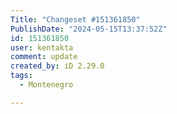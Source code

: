 ```yaml
---
Title: "Changeset #151361850"
PublishDate: "2024-05-15T13:37:52Z"
id: 151361850
user: kentakta
comment: update
created_by: iD 2.29.0
tags:
  - Montenegro

---
```

